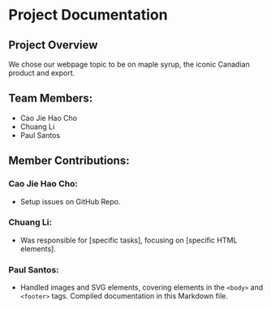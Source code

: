 # Project Documentation

## Project Overview

We chose our webpage topic to be on maple syrup, the iconic Canadian product and export.

## Team Members:

-   Cao Jie Hao Cho
-   Chuang Li
-   Paul Santos

## Member Contributions:

### Cao Jie Hao Cho:

-   Setup issues on GitHub Repo.

### Chuang Li:

-   Was responsible for [specific tasks], focusing on [specific HTML elements].

### Paul Santos:

-   Handled images and SVG elements, covering elements in the `<body>` and `<footer>` tags. Compiled documentation in this Markdown file.
